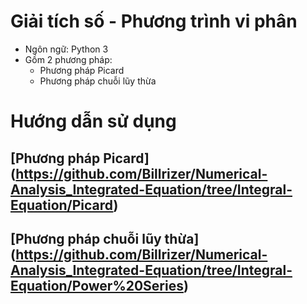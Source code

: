 # Giải tích số - Phương trình vi phân
* Ngôn ngữ: Python 3	
* Gồm 2 phương pháp: 
	* Phương pháp Picard
	* Phương pháp chuỗi lũy thừa
	
# Hướng dẫn sử dụng
## [Phương pháp Picard] (https://github.com/Billrizer/Numerical-Analysis_Integrated-Equation/tree/Integral-Equation/Picard)
## [Phương pháp chuỗi lũy thừa] (https://github.com/Billrizer/Numerical-Analysis_Integrated-Equation/tree/Integral-Equation/Power%20Series)
